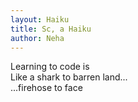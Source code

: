```yaml
---
layout: Haiku
title: Sc, a Haiku
author: Neha
---
```


Learning to code is<br>
Like a shark to barren land...<br>
...firehose to face<br>
